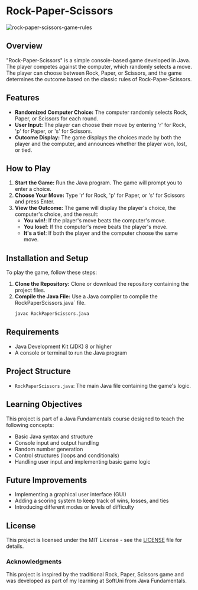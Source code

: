 # Rock-Paper-Scissors

![rock-paper-scissors-game-rules](https://github.com/user-attachments/assets/85871ed3-c251-4a98-a86c-650fa2a0ce7c)

## Overview
"Rock-Paper-Scissors" is a simple console-based game developed in Java. The player competes against the computer, which randomly selects a move. The player can choose between Rock, Paper, or Scissors, and the game determines the outcome based on the classic rules of Rock-Paper-Scissors.

## Features
- **Randomized Computer Choice:** The computer randomly selects Rock, Paper, or Scissors for each round.
- **User Input:** The player can choose their move by entering 'r' for Rock, 'p' for Paper, or 's' for Scissors.
- **Outcome Display:** The game displays the choices made by both the player and the computer, and announces whether the player won, lost, or tied.

## How to Play
1. **Start the Game:** Run the Java program. The game will prompt you to enter a choice.
2. **Choose Your Move:** Type 'r' for Rock, 'p' for Paper, or 's' for Scissors and press Enter.
3. **View the Outcome:** The game will display the player's choice, the computer's choice, and the result:
   - **You win!**: If the player's move beats the computer's move.
   - **You lose!**: If the computer's move beats the player's move.
   - **It's a tie!**: If both the player and the computer choose the same move.

## Installation and Setup
To play the game, follow these steps:

1. **Clone the Repository:** Clone or download the repository containing the project files.
2. **Compile the Java File:** Use a Java compiler to compile the RockPaperScissors.java` file.
   ```sh
   javac RockPaperScissors.java

## Requirements
- Java Development Kit (JDK) 8 or higher
- A console or terminal to run the Java program

## Project Structure
- `RockPaperScissors.java`: The main Java file containing the game's logic.

## Learning Objectives
This project is part of a Java Fundamentals course designed to teach the following concepts:

- Basic Java syntax and structure
- Console input and output handling
- Random number generation
- Control structures (loops and conditionals)
- Handling user input and implementing basic game logic

## Future Improvements
- Implementing a graphical user interface (GUI)
- Adding a scoring system to keep track of wins, losses, and ties
- Introducing different modes or levels of difficulty

## License
This project is licensed under the MIT License - see the [LICENSE](LICENSE) file for details.

### Acknowledgments
This project is inspired by the traditional Rock, Paper, Scissors game and was developed as part of my learning at SoftUni from Java Fundamentals.

 
